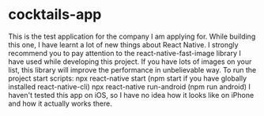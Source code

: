 # cocktails-app
This is the test application for the company I am applying for. While building this one, I have learnt a lot of new things about React Native. 
I strongly recommend you to pay attention to the react-native-fast-image library I have used while developing this project. 
If you have lots of images on your list, this library will improve the performance in unbelievable way.
To run the project start scripts:
npx react-native start (npm start if you have globally installed react-native-cli)
npx react-native run-android (npm run android)
I haven't tested this app on iOS, so I have no idea how it looks like on iPhone and how it actually works there.
